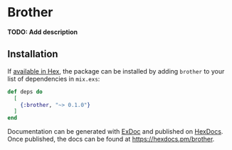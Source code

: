# Brother

**TODO: Add description**

## Installation

If [available in Hex](https://hex.pm/docs/publish), the package can be installed
by adding `brother` to your list of dependencies in `mix.exs`:

```elixir
def deps do
  [
    {:brother, "~> 0.1.0"}
  ]
end
```

Documentation can be generated with [ExDoc](https://github.com/elixir-lang/ex_doc)
and published on [HexDocs](https://hexdocs.pm). Once published, the docs can
be found at <https://hexdocs.pm/brother>.

